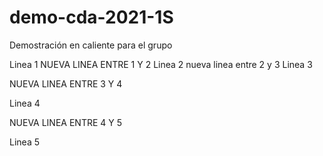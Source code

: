 # demo-cda-2021-1S
Demostración en caliente para el grupo

Linea 1
NUEVA LINEA ENTRE 1 Y 2
Linea 2
nueva linea entre 2 y 3
Linea 3

NUEVA LINEA ENTRE 3 Y 4

Linea 4

NUEVA LINEA ENTRE 4 Y 5

Linea 5
